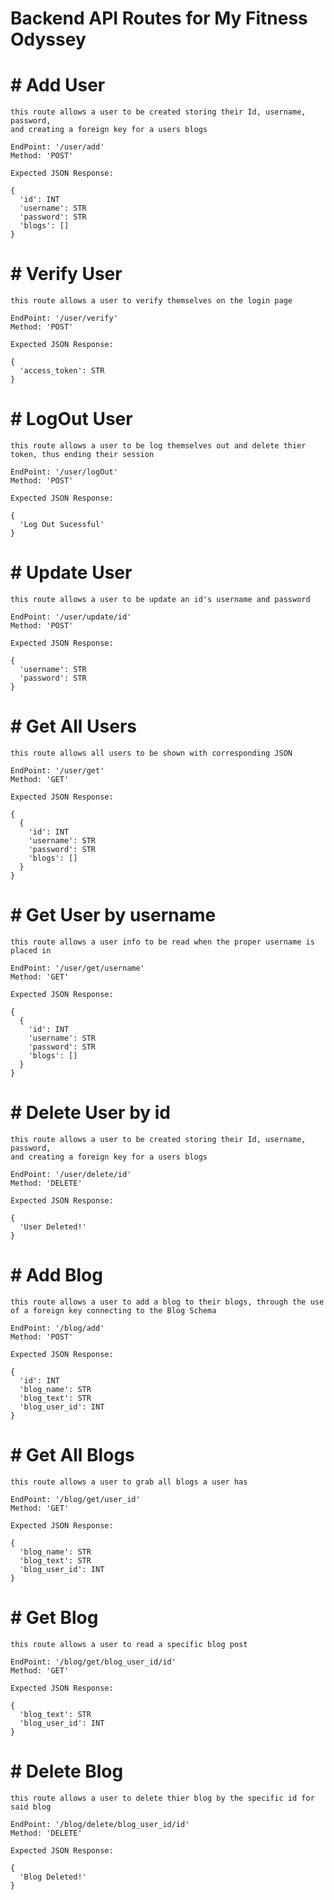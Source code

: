 # Backend API Routes for My Fitness Odyssey

# # Add User
    this route allows a user to be created storing their Id, username, password, 
    and creating a foreign key for a users blogs

    EndPoint: '/user/add'
    Method: 'POST'

    Expected JSON Response:

    {
      'id': INT
      'username': STR
      'password': STR
      'blogs': []
    }

# # Verify User
    this route allows a user to verify themselves on the login page

    EndPoint: '/user/verify'
    Method: 'POST'

    Expected JSON Response:

    {
      'access_token': STR
    }

# # LogOut User
    this route allows a user to be log themselves out and delete thier token, thus ending their session

    EndPoint: '/user/logOut'
    Method: 'POST'

    Expected JSON Response:

    {
      'Log Out Sucessful'
    }

# # Update User
    this route allows a user to be update an id's username and password

    EndPoint: '/user/update/id'
    Method: 'POST'

    Expected JSON Response:

    {
      'username': STR
      'password': STR
    }

# # Get All Users
    this route allows all users to be shown with corresponding JSON

    EndPoint: '/user/get'
    Method: 'GET'

    Expected JSON Response:

    {
      {
        'id': INT
        'username': STR
        'password': STR
        'blogs': []
      }
    }

# # Get User by username
    this route allows a user info to be read when the proper username is placed in

    EndPoint: '/user/get/username'
    Method: 'GET'

    Expected JSON Response:

    {
      {
        'id': INT
        'username': STR
        'password': STR
        'blogs': []
      }
    }

# # Delete User by id
    this route allows a user to be created storing their Id, username, password, 
    and creating a foreign key for a users blogs

    EndPoint: '/user/delete/id'
    Method: 'DELETE'

    Expected JSON Response:

    {
      'User Deleted!'
    }

# # Add Blog
    this route allows a user to add a blog to their blogs, through the use of a foreign key connecting to the Blog Schema

    EndPoint: '/blog/add'
    Method: 'POST'

    Expected JSON Response:

    {
      'id': INT
      'blog_name': STR
      'blog_text': STR
      'blog_user_id': INT
    }

# # Get All Blogs
    this route allows a user to grab all blogs a user has

    EndPoint: '/blog/get/user_id'
    Method: 'GET'

    Expected JSON Response:

    {
      'blog_name': STR
      'blog_text': STR
      'blog_user_id': INT
    }

# # Get Blog
    this route allows a user to read a specific blog post

    EndPoint: '/blog/get/blog_user_id/id'
    Method: 'GET'

    Expected JSON Response:

    {
      'blog_text': STR
      'blog_user_id': INT
    }

# # Delete Blog
    this route allows a user to delete thier blog by the specific id for said blog

    EndPoint: '/blog/delete/blog_user_id/id'
    Method: 'DELETE'

    Expected JSON Response:

    {
      'Blog Deleted!'
    }